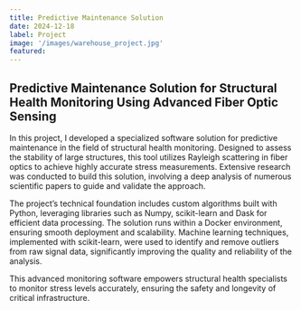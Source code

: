 ```yaml
---
title: Predictive Maintenance Solution
date: 2024-12-18
label: Project
image: '/images/warehouse_project.jpg'
featured:
---
```

## Predictive Maintenance Solution for Structural Health Monitoring Using Advanced Fiber Optic Sensing

In this project, I developed a specialized software solution for predictive maintenance in the field of structural health monitoring. Designed to assess the stability of large structures, this tool utilizes Rayleigh scattering in fiber optics to achieve highly accurate stress measurements. Extensive research was conducted to build this solution, involving a deep analysis of numerous scientific papers to guide and validate the approach.

The project’s technical foundation includes custom algorithms built with Python, leveraging libraries such as Numpy, scikit-learn and Dask for efficient data processing. The solution runs within a Docker environment, ensuring smooth deployment and scalability. Machine learning techniques, implemented with scikit-learn, were used to identify and remove outliers from raw signal data, significantly improving the quality and reliability of the analysis.

This advanced monitoring software empowers structural health specialists to monitor stress levels accurately, ensuring the safety and longevity of critical infrastructure.
